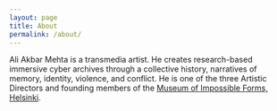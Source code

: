 ```yaml
---
layout: page
title: About
permalink: /about/
---
```

Ali Akbar Mehta is a transmedia artist. He creates research-based immersive cyber archives through a collective history, narratives of memory, identity, violence, and conflict. He is one of the three Artistic Directors and founding members of the [Museum of Impossible Forms, Helsinki](www.museumofimpossibleforms.org).
